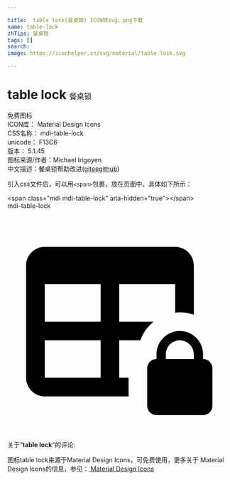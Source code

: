 ```yaml
---

title:  table lock(餐桌锁) ICON转svg、png下载
name: table-lock
zhTips: 餐桌锁
tags: []
search: 
image: https://iconhelper.cn/svg/material/table-lock.svg

---
```


# table lock  <small style="font-size: 60%;font-weight: 100">餐桌锁</small>


<div class="detail-page">
<p>
<span><span class="badge-success badge">免费图标</span> </span>
<br/>
<span>
ICON库：
<span class="badge-secondary badge">Material Design Icons</span> 
</span>
<br/>
<span>
CSS名称：
<span class="badge-secondary badge">mdi-table-lock</span> 
</span>
<br/>
<span>
unicode：
<span class="badge-secondary badge">F13C6</span> 
<copy-btn content='F13C6' btn-title=""></copy-btn>
<copy-btn :content='String.fromCodePoint(parseInt("F13C6", 16))' btn-title="复制U"></copy-btn>
</span>
<br/>
<span>
版本：
<span class="badge-secondary badge">5.1.45</span> 
</span>
<br/>
<span>图标来源/作者：<span class="badge-light badge">Michael Irigoyen</span></span> 
<br/>
<span class="zh-detail">中文描述：<span class="badge-primary badge">餐桌锁</span><span class="help-link"><span>帮助改进</span>(<a href="https://gitee.com/liuwave/icon-helper/edit/master/json/material/table-lock.json" target="_blank" rel="noopener noreferrer">gitee</a><a href="https://github.com/liuwave/icon-helper/edit/master/json/material/table-lock.json" target="_blank" rel="noopener noreferrer">github</a></span>)</span><br/>
</p>
</div>
<div class="alert alert-dark">
  <i class="mdi mdi-table-lock mdi-48px"></i>
  <i class="mdi mdi-table-lock mdi-36px"></i>
  <i class="mdi mdi-table-lock mdi-24px"></i>
  <i class="mdi mdi-table-lock mdi-18px"></i>
</div>
<div>
  <p>引入css文件后，可以用<code>&lt;span&gt;</code>包裹，放在页面中。具体如下所示：    
  </p>
  <div class="alert alert-primary" style="font-size: 14px">
    &lt;span class="mdi mdi-table-lock" aria-hidden="true"&gt;&lt;/span&gt;
    <copy-btn content='<span class="mdi mdi-table-lock" aria-hidden="true"></span>'></copy-btn>
  </div>
  <div class="alert alert-secondary">
    <i class="mdi mdi-table-lock"
    style="font-size: 24px"
    aria-hidden="true"></i> mdi-table-lock
    <copy-btn content="mdi-table-lock" btn-title="复制图标名称"></copy-btn>
  </div>
</div>
<div id="svg" class="svg-wrap">
<svg xmlns="http://www.w3.org/2000/svg" viewBox="0 0 24 24"><path d="M21 16V15.5C21 14.12 19.88 13 18.5 13S16 14.12 16 15.5V16C15.45 16 15 16.45 15 17V21C15 21.55 15.45 22 16 22H21C21.55 22 22 21.55 22 21V17C22 16.45 21.55 16 21 16M20 16H17V15.5C17 14.67 17.67 14 18.5 14S20 14.67 20 15.5V16M13 18H12V14H14.26C14.54 13.21 15.04 12.5 15.69 12H12V8H18V11.05C18.17 11.03 18.33 11 18.5 11C19.03 11 19.53 11.1 20 11.26V6C20 4.89 19.11 4 18 4H4C2.9 4 2 4.89 2 6V18C2 19.11 2.9 20 4 20H13V18M10 18H4V14H10V18M10 12H4V8H10V12Z" /></svg>
</div>
<detail full-name='mdi-table-lock'></detail>
<div class="icon-detail__container">
<p>关于“<b>table lock</b>”的评论:</p>
</div>
<Vssue title="关于“table lock”的评论" />    
<div><p>图标table lock来源于Material Design Icons，可免费使用，更多关于 Material Design Icons的信息，参见：<a target="_blank" href="https://iconhelper.cn/material.html"> Material Design Icons</a>
</p></div>
